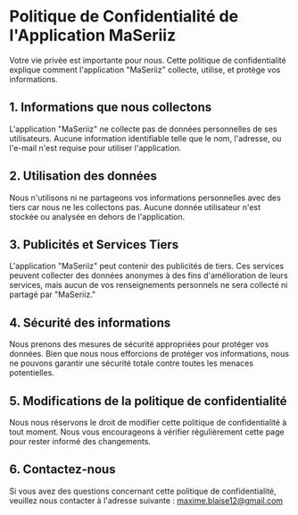 # Politique de Confidentialité de l'Application MaSeriiz

Votre vie privée est importante pour nous. Cette politique de confidentialité explique comment l'application "MaSeriiz" collecte, utilise, et protège vos informations.

## 1. Informations que nous collectons
L'application "MaSeriiz" ne collecte pas de données personnelles de ses utilisateurs. Aucune information identifiable telle que le nom, l'adresse, ou l'e-mail n'est requise pour utiliser l'application.

## 2. Utilisation des données
Nous n'utilisons ni ne partageons vos informations personnelles avec des tiers car nous ne les collectons pas. Aucune donnée utilisateur n'est stockée ou analysée en dehors de l'application.

## 3. Publicités et Services Tiers
L'application "MaSeriiz" peut contenir des publicités de tiers. Ces services peuvent collecter des données anonymes à des fins d'amélioration de leurs services, mais aucun de vos renseignements personnels ne sera collecté ni partagé par "MaSeriiz."

## 4. Sécurité des informations
Nous prenons des mesures de sécurité appropriées pour protéger vos données. Bien que nous nous efforcions de protéger vos informations, nous ne pouvons garantir une sécurité totale contre toutes les menaces potentielles.

## 5. Modifications de la politique de confidentialité
Nous nous réservons le droit de modifier cette politique de confidentialité à tout moment. Nous vous encourageons à vérifier régulièrement cette page pour rester informé des changements.

## 6. Contactez-nous
Si vous avez des questions concernant cette politique de confidentialité, veuillez nous contacter à l'adresse suivante : maxime.blaise12@gmail.com
